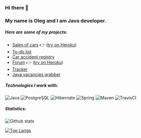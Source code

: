 ### Hi there 👋 
### My name is Oleg and I am Java developer.

##### Here are some of my projects:
- [Sales of cars](https://github.com/o-gen18/job4j_cars) 👉 ([try on Heroku](https://calm-journey-71678.herokuapp.com))
- [To-do list](https://github.com/o-gen18/job4j_todo)
- [Car accident registry](https://github.com/o-gen18/job4j_car_accident)
- [Forum](https://github.com/o-gen18/job4j_forum) 👉 ([try on Heroku](https://dry-plains-15881.herokuapp.com))
- [Tracker](https://github.com/o-gen18/job4j_tracker)
- [Java vacancies grabber](https://github.com/o-gen18/job4j_grabber)

##### <b>Technologies I work with:</b>
![Java](https://img.shields.io/badge/java-%3E%3D8-red)
![PostgreSQL](https://img.shields.io/badge/PostgreSQL-12-blue)
![Hibernate](https://img.shields.io/badge/Hibernate-%3E%3D5-lightgrey)
![Spring](https://img.shields.io/badge/Spring-%3E%3D5-green)
![Maven](https://img.shields.io/badge/Maven-3-yellow)
![TravisCI](https://img.shields.io/badge/Travis-CI-brightgreen)

##### <b>Statistics:</b>
![Github stats](https://github-readme-stats.vercel.app/api?username=o-gen18&hide=stars,prs,issues,contribs)

[![Top Langs](https://github-readme-stats.vercel.app/api/top-langs/?username=o-gen18&layout=compact)](https://github.com/o-gen18/github-readme-stats)
<!--
**o-gen18/o-gen18** is a ✨ _special_ ✨ repository because its `README.md` (this file) appears on your GitHub profile.

Here are some ideas to get you started:

- 🔭 I’m currently working on ...
- 🌱 I’m currently learning ...
- 👯 I’m looking to collaborate on ...
- 🤔 I’m looking for help with ...
- 💬 Ask me about ...
- 📫 How to reach me: ...
- 😄 Pronouns: ...
- ⚡ Fun fact: ...
-->
